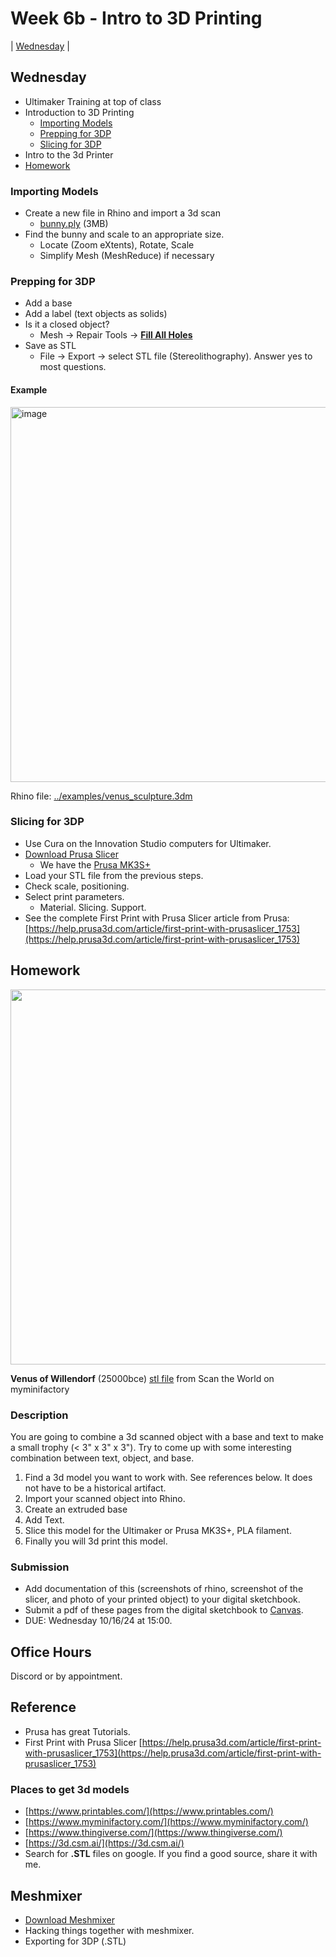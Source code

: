 # Week 6b - Intro to 3D Printing

| [Wednesday](#wednesday) |


## Wednesday

- Ultimaker Training at top of class
- Introduction to 3D Printing
  - [Importing Models](#importing-models)
  - [Prepping for 3DP](#prepping-for-3dp)
  - [Slicing for 3DP](#slicing-for-3dp)
- Intro to the 3d Printer
- [Homework](#homework)

### Importing Models

- Create a new file in Rhino and import a 3d scan 
  - [bunny.ply](../assets/day5/bunny.ply) (3MB)
- Find the bunny and scale to an appropriate size. 
  - Locate (Zoom eXtents), Rotate, Scale
  - Simplify Mesh (MeshReduce) if necessary

### Prepping for 3DP
- Add a base
- Add a label (text objects as solids)
- Is it a closed object? 
  - Mesh -> Repair Tools -> **[Fill All Holes](https://docs.mcneel.com/rhino/7/help/en-us/commands/fillmeshhole.htm#FillMeshHoles)**
- Save as STL
  - File -> Export -> select STL file (Stereolithography). Answer yes to most questions.

#### Example
<img width="600" alt="image" src="https://user-images.githubusercontent.com/1598545/191771117-8152421f-1818-4d31-8464-bcbce680bcfb.png">

Rhino file: [../examples/venus_sculpture.3dm](../examples/venus_sculpture.3dm)

### Slicing for 3DP
- Use Cura on the Innovation Studio computers for Ultimaker.
- [Download Prusa Slicer]([https://www.prusa3d.com/drivers/](https://www.prusa3d.com/page/prusaslicer_424/))
  - We have the [Prusa MK3S+](https://help.prusa3d.com/tag/mk3s-2)
- Load your STL file from the previous steps. 
- Check scale, positioning. 
- Select print parameters.
  - Material. Slicing. Support. 
- See the complete First Print with Prusa Slicer article from Prusa: [https://help.prusa3d.com/article/first-print-with-prusaslicer_1753](https://help.prusa3d.com/article/first-print-with-prusaslicer_1753)

## Homework

<img src="https://user-images.githubusercontent.com/1598545/191767959-277d1211-81ab-421a-89c4-466806e0cbb4.png" width=600>

**Venus of Willendorf** (25000bce) [stl file](https://www.myminifactory.com/object/3d-print-venus-of-willendorf-at-the-naturhistorisches-museum-vienna-austria-11455) from Scan the World on myminifactory

### Description
You are going to combine a 3d scanned object with a base and text to make a small trophy (< 3" x 3" x 3"). Try to come up with some interesting combination between text, object, and base.

1. Find a 3d model you want to work with. See references below. It does not have to be a historical artifact.
2. Import your scanned object into Rhino.
3. Create an extruded base
4. Add Text. 
5. Slice this model for the Ultimaker or Prusa MK3S+, PLA filament.
6. Finally you will 3d print this model. 

### Submission
- Add documentation of this (screenshots of rhino, screenshot of the slicer, and photo of your printed object) to your digital sketchbook. 
- Submit a pdf of these pages from the digital sketchbook to [Canvas](https://canvas.unl.edu/courses/185978/assignments/1807033). 
- DUE: Wednesday 10/16/24 at 15:00.


## Office Hours 
Discord or by appointment.

## Reference
- Prusa has great Tutorials.
- First Print with Prusa Slicer [https://help.prusa3d.com/article/first-print-with-prusaslicer_1753](https://help.prusa3d.com/article/first-print-with-prusaslicer_1753)


### Places to get 3d models
- [https://www.printables.com/](https://www.printables.com/)
- [https://www.myminifactory.com/](https://www.myminifactory.com/)
- [https://www.thingiverse.com/](https://www.thingiverse.com/)
- [https://3d.csm.ai/](https://3d.csm.ai/)
- Search for **.STL** files on google. If you find a good source, share it with me.

## Meshmixer
- [Download Meshmixer](https://www.meshmixer.com/download.html)
- Hacking things together with meshmixer.
- Exporting for 3DP (.STL)
